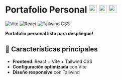 # Portafolio Personal <img src="https://vitejs.dev/logo.svg" alt="Vite" width="25" height="25"> <img src="https://cdn.jsdelivr.net/gh/devicons/devicon/icons/react/react-original.svg" alt="React" width="25" height="25"> <img src="https://www.vectorlogo.zone/logos/tailwindcss/tailwindcss-icon.svg" alt="Tailwind" width="25" height="25">

![Vite](https://img.shields.io/badge/Vite-7.0%2B-brightgreen?logo=vite&logoColor=white)
![React](https://img.shields.io/badge/React-19.0%2B-blue?logo=react&logoColor=white)
![Tailwind CSS](https://img.shields.io/badge/Tailwind_CSS-4.0%2B-06B6D4?logo=tailwindcss&logoColor=white)

**Portafolio personal listo para despliegue!**

## 🚀 Características principales
- **Frontend**: React + Vite + Tailwind CSS
- **Configuración optimizada** con Vite
- **Diseño responsive** con Tailwind